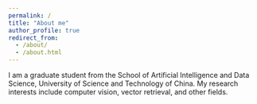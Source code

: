 ```yaml
---
permalink: /
title: "About me"
author_profile: true
redirect_from: 
  - /about/
  - /about.html
---
```

I am a graduate student from the School of Artificial Intelligence and Data Science, University of Science and Technology of China. My research interests include computer vision, vector retrieval, and other fields.


